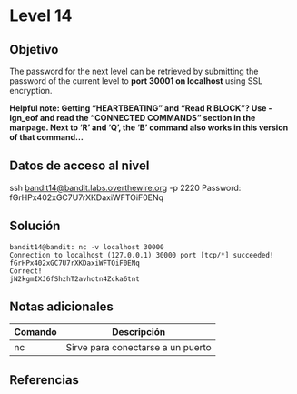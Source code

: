 # Level 14

## Objetivo
The password for the next level can be retrieved by submitting the password of the current level to **port 30001 on localhost** using SSL encryption.

**Helpful note: Getting “HEARTBEATING” and “Read R BLOCK”? Use -ign_eof and read the “CONNECTED COMMANDS” section in the manpage. Next to ‘R’ and ‘Q’, the ‘B’ command also works in this version of that command…**
## Datos de acceso al nivel
ssh bandit14@bandit.labs.overthewire.org -p 2220
Password: fGrHPx402xGC7U7rXKDaxiWFTOiF0ENq
## Solución

``` shell
bandit14@bandit: nc -v localhost 30000
Connection to localhost (127.0.0.1) 30000 port [tcp/*] succeeded!
fGrHPx402xGC7U7rXKDaxiWFTOiF0ENq
Correct!
jN2kgmIXJ6fShzhT2avhotn4Zcka6tnt
```

## Notas adicionales

|Comando|Descripción|
|-----------|---------|
|nc |Sirve para conectarse a un puerto|

## Referencias